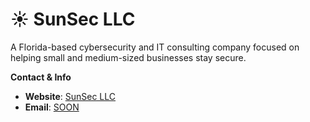 # ☀️ SunSec LLC
A Florida-based cybersecurity and IT consulting company focused on helping small and medium-sized businesses stay secure.

**Contact & Info**  
- **Website**: [SunSec LLC](#)  
- **Email**: [SOON](mailto:#)
